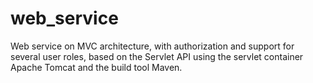 # web_service

Web service on MVC architecture, with authorization and support for several user roles, based on the Servlet API using the servlet container Apache Tomcat and the build tool Maven.
